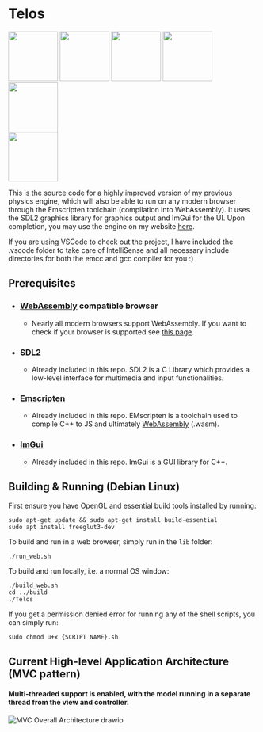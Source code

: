 # Telos 
<img src="https://github.com/Argyraspides/Sarissa/assets/95353936/88658146-38ca-4dc7-896f-4166f3aed94a" width="auto" height="100"></img>
<img src="https://github.com/Argyraspides/Sarissa/assets/95353936/bd56954d-c437-493e-9231-f8ed43eeab45" width="auto" height="100"></img>
<img src="https://github.com/Argyraspides/Sarissa/assets/95353936/974f9011-08a2-4f5e-8a65-1d8b1b1bab1b" width="auto" height="100"></img>
<img src="https://github.com/Argyraspides/Telos/assets/95353936/17432b8f-b17f-4222-92f0-c97231afbb0a" width="auto" height="100"></img> 
<img src="https://github.com/Argyraspides/Telos/assets/95353936/2fd4e08b-a1af-4f22-936e-c82f46fe4a7c" width="auto" height="100"></img>  
<img src="https://github.com/Argyraspides/Sarissa/assets/95353936/6e619ad7-d610-431d-9c0f-76ac519d074b" width="auto" height="100"></img>  


This is the source code for a highly improved version of my previous physics engine, which will also be able to run on any modern browser through the Emscripten toolchain (compilation into WebAssembly).
It uses the SDL2 graphics library for graphics output and ImGui for the UI. Upon completion, you may use the engine on my website [here](https://gaugamela.me).

If you are using VSCode to check out the project, I have included the .vscode folder to take care of IntelliSense and all necessary include directories for both the emcc and gcc compiler for you :)

## Prerequisites
- ### [WebAssembly](https://developer.mozilla.org/en-US/docs/WebAssembly) compatible browser
  - Nearly all modern browsers support WebAssembly. If you want to check if your browser is supported see [this page](https://caniuse.com/wasm).
- ### [SDL2](https://www.libsdl.org/)
  - Already included in this repo. SDL2 is a C Library which provides a low-level interface for multimedia and input functionalities.
- ### [Emscripten](https://emscripten.org/index.html)
  - Already included in this repo. EMscripten is a toolchain used to compile C++ to JS and ultimately [WebAssembly](https://developer.mozilla.org/en-US/docs/WebAssembly) (.wasm).
- ### [ImGui](https://github.com/ocornut/imgui)
  - Already included in this repo. ImGui is a GUI library for C++.
## Building & Running (Debian Linux)
First ensure you have OpenGL and essential build tools installed by running:
```
sudo apt-get update && sudo apt-get install build-essential
sudo apt install freeglut3-dev
```
To build and run in a web browser, simply run in the ``lib`` folder:
```
./run_web.sh
```
To build and run locally, i.e. a normal OS window:
```
./build_web.sh
cd ../build
./Telos
```
If you get a permission denied error for running any of the shell scripts, you can simply run:

```
sudo chmod u+x {SCRIPT NAME}.sh
```
## Current High-level Application Architecture (MVC pattern)
#### Multi-threaded support is enabled, with the model running in a separate thread from the view and controller.
![MVC Overall Architecture drawio](https://github.com/Argyraspides/Telos/assets/95353936/c0a076dd-010f-4cdf-93a9-d3f537143780)
